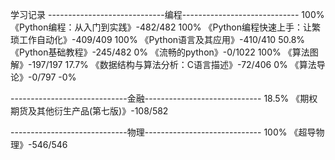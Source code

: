 学习记录
-----------------------------编程-----------------------------
100%  《Python编程：从入门到实践》-482/482 
100%  《Python编程快速上手：让繁琐工作自动化》-409/409 
100%  《Python语言及其应用》-410/410 
50.8% 《Python基础教程》-245/482 
0%    《流畅的python》-0/1022 
100%  《算法图解》-197/197 
17.7% 《数据结构与算法分析：C语言描述》-72/406 
0%    《算法导论》-0/797 -0%

-----------------------------金融-----------------------------
18.5% 《期权期货及其他衍生产品(第七版)》-108/582 

-----------------------------物理-----------------------------
100%  《超导物理》-546/546 


